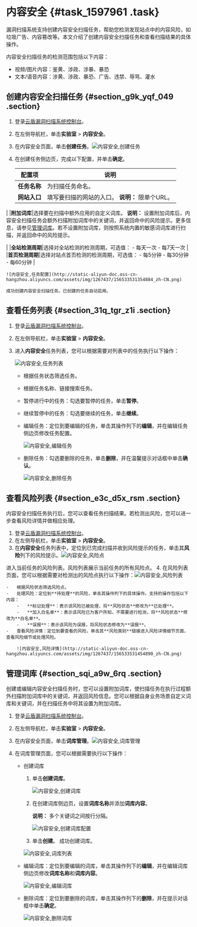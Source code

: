 # 内容安全 {#task_1597961 .task}

漏洞扫描系统支持创建内容安全扫描任务，帮助您检测发现站点中的内容风险，如垃圾广告、内容篡改等。本文介绍了创建内容安全扫描任务和查看扫描结果的具体操作。

内容安全扫描任务的检测范围包括以下内容：

-   视频/图片内容：鉴黄、涉政、涉暴、暴恐
-   文本/语音内容：涉黄、涉政、暴恐、广告、违禁、辱骂、灌水

## 创建内容安全扫描任务 {#section_g9k_yqf_049 .section}

1.  登录[云盾漏洞扫描系统控制台](https://yundunnext.console.aliyun.com/?p=avdsnext)。
2.  在左侧导航栏，单击**实验室** \> **内容安全**。
3.  在内容安全页面，单击**创建任务**。![内容安全,创建任务](http://static-aliyun-doc.oss-cn-hangzhou.aliyuncs.com/assets/img/1267437/156533531354883_zh-CN.png)


4.  在创建任务侧边页，完成以下配置，并单击**确定**。 

    |配置项|说明|
    |---|--|
    |**任务名称**|为扫描任务命名。|
    |**网站入口**|填写要扫描的网站的入口。 **说明：** 限单个URL。

 |
    |**附加词库**|选择要在扫描中额外应用的自定义词库。 **说明：** 设置附加词库后，内容安全扫描任务会额外扫描附加词库中的关键词，并返回命中的风险提示。更多信息，请参见[管理词库](#section_sqi_a9w_6rq)。若不设置附加词库，则按照系统内置的敏感词词库进行扫描，并返回命中的风险提示。

 |
    |**全站检测周期**|选择对全站检测的检测周期，可选值：     -   每天一次
    -   每7天一次
 |
    |**首页检测周期**|选择对站点首页检测的检测周期，可选值：     -   每5分钟
    -   每30分钟
    -   每60分钟
 |

    ![内容安全,任务配置](http://static-aliyun-doc.oss-cn-hangzhou.aliyuncs.com/assets/img/1267437/156533531354884_zh-CN.png)

    成功创建内容安全扫描任务。已创建的任务自动启用。


## 查看任务列表 {#section_31q_tgr_z1i .section}

1.  登录[云盾漏洞扫描系统控制台](https://yundunnext.console.aliyun.com/?p=avdsnext)。
2.  在左侧导航栏，单击**实验室** \> **内容安全**。
3.  进入**内容安全**任务列表，您可以根据需要对列表中的任务执行以下操作： 

    ![内容安全,任务列表](http://static-aliyun-doc.oss-cn-hangzhou.aliyuncs.com/assets/img/1267437/156533531354885_zh-CN.png)

    -   根据任务状态筛选任务。
    -   根据任务名称、链接搜索任务。
    -   暂停进行中的任务：勾选要暂停的任务，单击**暂停**。
    -   继续暂停中的任务：勾选要继续的任务，单击**继续**。
    -   编辑任务：定位到要编辑的任务，单击其操作列下的**编辑**，并在编辑任务侧边页修改任务配置。

        ![内容安全,编辑任务](http://static-aliyun-doc.oss-cn-hangzhou.aliyuncs.com/assets/img/1267437/156533531354886_zh-CN.png)

    -   删除任务：勾选要删除的任务，单击**删除**，并在温馨提示对话框中单击**确认**。

        ![内容安全,删除任务](http://static-aliyun-doc.oss-cn-hangzhou.aliyuncs.com/assets/img/1267437/156533531354887_zh-CN.png)


## 查看风险列表 {#section_e3c_d5x_rsm .section}

内容安全扫描任务执行后，您可以查看任务扫描结果。若检测出风险，您可以进一步查看风险详情并做相应处理。

1.  登录[云盾漏洞扫描系统控制台](https://yundunnext.console.aliyun.com/?p=avdsnext)。
2.  在左侧导航栏，单击**实验室** \> **内容安全**。
3.  在**内容安全**任务列表中，定位到已完成扫描并收到风险提示的任务，单击其**风险**列下的风险提示。![内容安全,风险点](http://static-aliyun-doc.oss-cn-hangzhou.aliyuncs.com/assets/img/1267437/156533531454888_zh-CN.png)

 进入当前任务的风险列表。风险列表展示当前任务的所有风险点。
4.  在风险列表页面，您可以根据需要对检测出的风险点执行以下操作：![内容安全,风险列表](http://static-aliyun-doc.oss-cn-hangzhou.aliyuncs.com/assets/img/1267437/156533531454889_zh-CN.png)

 
    -   根据风险状态筛选风险点。
    -   处理风险：定位到**待处理**的风险，单击其操作列下的具体操作。支持的操作包括以下内容：
        -   **标记处理**：表示该风险已被处理，将**风险状态**修改为**已处理**。
        -   **加入白名单**：表示该风险已为客户所知，不需要进行检测，将**风险状态**修改为**白名单**。
        -   **误报**：表示该风险为误报，将风险状态修改为**误报**。
    -   查看风险详情：定位到要查看的风险，单击其**风险类别**链接进入风险详情细节页面，查看风险细节或处理风险。

        ![内容安全,风险详情](http://static-aliyun-doc.oss-cn-hangzhou.aliyuncs.com/assets/img/1267437/156533531454890_zh-CN.png)


## 管理词库 {#section_sqi_a9w_6rq .section}

创建或编辑内容安全扫描任务时，您可以设置附加词库，使扫描任务在执行过程额外扫描附加词库中的关键词，并返回风险信息。您可以根据自身业务场景自定义词库和关键词，并在扫描任务中将其设置为附加词库。

1.  登录[云盾漏洞扫描系统控制台](https://yundunnext.console.aliyun.com/?p=avdsnext)。
2.  在左侧导航栏，单击**实验室** \> **内容安全**。
3.  在内容安全页面，单击**词库管理**。![内容安全,词库管理](http://static-aliyun-doc.oss-cn-hangzhou.aliyuncs.com/assets/img/1267437/156533531454891_zh-CN.png)


4.  在词库管理页面，您可以根据需要执行以下操作： 
    -   创建词库

        1.  单击**创建词库**。

            ![内容安全,创建词库](http://static-aliyun-doc.oss-cn-hangzhou.aliyuncs.com/assets/img/1267437/156533531554892_zh-CN.png)

        2.  在创建词库侧边页，设置**词库名称**并添加**词库内容**。

            **说明：** 多个关键词之间按行分隔。

            ![内容安全,创建词库配置](http://static-aliyun-doc.oss-cn-hangzhou.aliyuncs.com/assets/img/1267437/156533531554893_zh-CN.png)

        3.  单击**创建**。
        成功创建词库。

        ![内容安全,词库列表](http://static-aliyun-doc.oss-cn-hangzhou.aliyuncs.com/assets/img/1267437/156533531554894_zh-CN.png)

    -   编辑词库：定位到要编辑的词库，单击其操作列下的**编辑**，并在编辑词库侧边页修改**词库名称**和**词库内容**。

        ![内容安全,编辑词库](http://static-aliyun-doc.oss-cn-hangzhou.aliyuncs.com/assets/img/1267437/156533531554895_zh-CN.png)

    -   删除词库：定位到要删除的词库，单击其操作列下的**删除**，并在提示对话框中单击**确定**。

        ![内容安全,删除词库](http://static-aliyun-doc.oss-cn-hangzhou.aliyuncs.com/assets/img/1267437/156533531554896_zh-CN.png)


